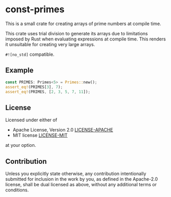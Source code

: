 # const-primes

This is a small crate for creating arrays of prime numbers at compile time.  

This crate uses trial division to generate its arrays due to limitations imposed by Rust when evaluating expressions at compile time.
This renders it unsuitable for creating very large arrays.

`#![no_std]` compatible.

## Example

```rust
const PRIMES: Primes<5> = Primes::new();
assert_eq!(PRIMES[3], 7);
assert_eq!(PRIMES, [2, 3, 5, 7, 11]);
```

## License

Licensed under either of

 * Apache License, Version 2.0
   [LICENSE-APACHE](http://www.apache.org/licenses/LICENSE-2.0)
 * MIT license
   [LICENSE-MIT](http://opensource.org/licenses/MIT)

at your option.

## Contribution

Unless you explicitly state otherwise, any contribution intentionally submitted
for inclusion in the work by you, as defined in the Apache-2.0 license, shall be
dual licensed as above, without any additional terms or conditions.